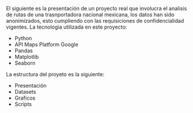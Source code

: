 <p>El siguiente es la presentación de un proyecto real que involucra el analisis de rutas de una trasnportadora nacional mexicana, los datos han sido anonimizados,
esto cumpliendo con las requisiciones de confidencialidad vigentes.
La tecnologia utilizada en este proyecto:</p>
<ul>
  <li>Python</li>
  <li>API Maps Platform Google</li>
  <li>Pandas</li>
  <li>Matplotlib</li>
  <li>Seaborn</li>
</ul>
<p>La estructura del proyeto es la siguiente:
  <ul>
    <li>Presentación</li>
    <li>Datasets</li>
    <li>Graficos</li>
    <li>Scripts</li>
  </ul>
</p>
